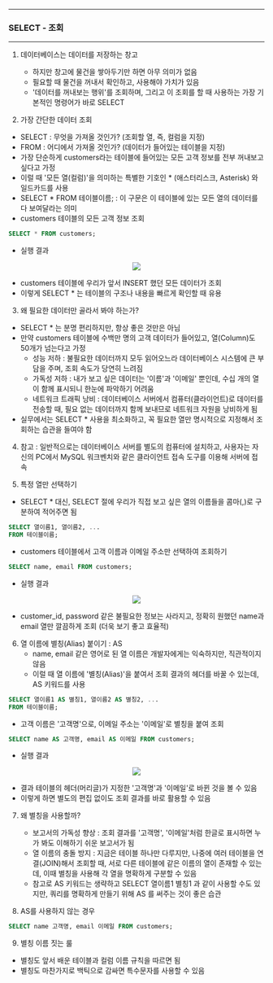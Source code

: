 -----
### SELECT - 조회
-----
1. 데이터베이스는 데이터를 저장하는 창고
   - 하지만 창고에 물건을 쌓아두기만 하면 아무 의미가 없음
   - 필요할 때 물건을 꺼내서 확인하고, 사용해야 가치가 있음
   - '데이터를 꺼내보는 행위'를 조회하며, 그리고 이 조회를 할 때 사용하는 가장 기본적인 명령어가 바로 SELECT

2. 가장 간단한 데이터 조회
  - SELECT : 무엇을 가져올 것인가? (조회할 열, 즉, 컬럼을 지정)
  - FROM : 어디에서 가져올 것인가? (데이터가 들어있는 테이블을 지정)
  - 가장 단순하게 customers라는 테이블에 들어있는 모든 고객 정보를 전부 꺼내보고 싶다고 가정
  - 이럴 때 '모든 열(컬럼)'을 의미하는 특별한 기호인 * (애스터리스크, Asterisk) 와일드카드를 사용
  - SELECT * FROM 테이블이름; : 이 구문은 이 테이블에 있는 모든 열의 데이터를 다 보여달라는 의미
  - customers 테이블의 모든 고객 정보 조회
```sql
SELECT * FROM customers;
```
  - 실행 결과
<div align="center">
<img src="https://github.com/user-attachments/assets/26a46f37-22df-4fc6-b820-da2b08ec7c25">
</div>

   - customers 테이블에 우리가 앞서 INSERT 했던 모든 데이터가 조회
   - 이렇게 SELECT * 는 테이블의 구조나 내용을 빠르게 확인할 때 유용

3. 왜 필요한 데이터만 골라서 봐야 하는가?
  - SELECT * 는 분명 편리하지만, 항상 좋은 것만은 아님
  - 만약 customers 테이블에 수백만 명의 고객 데이터가 들어있고, 열(Column)도 50개가 넘는다고 가정
    + 성능 저하 : 불필요한 데이터까지 모두 읽어오느라 데이터베이스 시스템에 큰 부담을 주며, 조회 속도가 당연히 느려짐
    + 가독성 저하 : 내가 보고 싶은 데이터는 '이름'과 '이메일' 뿐인데, 수십 개의 열이 함께 표시되니 한눈에 파악하기 어려움
    + 네트워크 트래픽 낭비 : 데이터베이스 서버에서 컴퓨터(클라이언트)로 데이터를 전송할 때, 필요 없는 데이터까지 함께 보내므로 네트워크 자원을 낭비하게 됨
  - 실무에서는 SELECT * 사용을 최소화하고, 꼭 필요한 열만 명시적으로 지정해서 조회하는 습관을 들여야 함

4. 참고 : 일반적으로는 데이터베이스 서버를 별도의 컴퓨터에 설치하고, 사용자는 자신의 PC에서 MySQL 워크벤치와 같은 클라이언트 접속 도구를 이용해 서버에 접속

5. 특정 열만 선택하기
  - SELECT * 대신, SELECT 절에 우리가 직접 보고 싶은 열의 이름들을 콤마(,)로 구분하여 적어주면 됨
```sql
SELECT 열이름1, 열이름2, ...
FROM 테이블이름;
```
   - customers 테이블에서 고객 이름과 이메일 주소만 선택하여 조회하기
```sql
SELECT name, email FROM customers;
```
   - 실행 결과
<div align="center">
<img src="https://github.com/user-attachments/assets/709e21ae-aeef-4eed-9e18-00750ac3c4c8">
</div>

  - customer_id, password 같은 불필요한 정보는 사라지고, 정확히 원했던 name과 email 열만 깔끔하게 조회 (더욱 보기 좋고 효율적)

6. 열 이름에 별칭(Alias) 붙이기 : AS
   - name, email 같은 영어로 된 열 이름은 개발자에게는 익숙하지만, 직관적이지 않음
   - 이럴 때 열 이름에 '별칭(Alias)'을 붙여서 조회 결과의 헤더를 바꿀 수 있는데, AS 키워드를 사용
```sql
SELECT 열이름1 AS 별칭1, 열이름2 AS 별칭2, ...
FROM 테이블이름;
```
   - 고객 이름은 '고객명'으로, 이메일 주소는 '이메일'로 별칭을 붙여 조회
```sql
SELECT name AS 고객명, email AS 이메일 FROM customers;
```
  - 실행 결과
<div align="center">
<img src="https://github.com/user-attachments/assets/733753a5-6fae-4cb6-9331-94fca3e04beb">
</div>

   - 결과 테이블의 헤더(머리글)가 지정한 '고객명'과 '이메일'로 바뀐 것을 볼 수 있음
   - 이렇게 하면 별도의 편집 없이도 조회 결과를 바로 활용할 수 있음

7. 왜 별칭을 사용할까?
   - 보고서의 가독성 향상 : 조회 결과를 '고객명', '이메일'처럼 한글로 표시하면 누가 봐도 이해하기 쉬운 보고서가 됨
   - 열 이름의 충돌 방지 : 지금은 테이블 하나만 다루지만, 나중에 여러 테이블을 연결(JOIN)해서 조회할 때, 서로 다른 테이블에 같은 이름의 열이 존재할 수 있는데, 이때 별칭을 사용해 각 열을 명확하게 구분할 수 있음
   - 참고로 AS 키워드는 생략하고 SELECT 열이름1 별칭1 과 같이 사용할 수도 있지만, 쿼리를 명확하게 만들기 위해 AS 를 써주는 것이 좋은 습관

8. AS를 사용하지 않는 경우
```sql
SELECT name 고객명, email 이메일 FROM customers;
```

9. 별칭 이름 짓는 룰
  - 별칭도 앞서 배운 테이블과 컬럼 이름 규칙을 따르면 됨
  - 별칭도 마찬가지로 백틱으로 감싸면 특수문자를 사용할 수 있음

